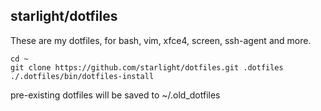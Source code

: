 ## starlight/dotfiles

These are my dotfiles, for bash, vim, xfce4, screen, ssh-agent and more.

    cd ~
    git clone https://github.com/starlight/dotfiles.git .dotfiles
    ./.dotfiles/bin/dotfiles-install

pre-existing dotfiles will be saved to ~/.old_dotfiles
